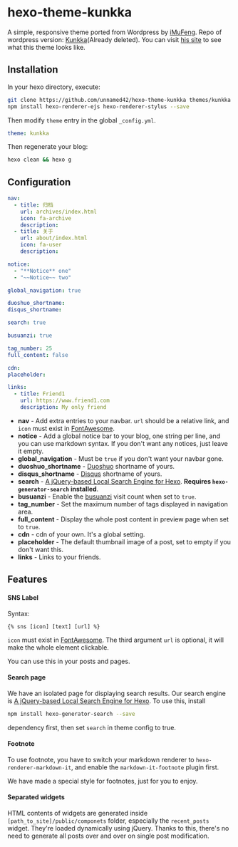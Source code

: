 # hexo-theme-kunkka

A simple, responsive theme ported from Wordpress by [iMuFeng](https://github.com/iMuFeng).
Repo of wordpress version: [Kunkka](https://github.com/iMuFeng/kunkka)(Already deleted). You can visit [his site](https://mufeng.me/) to see what this theme looks like.

## Installation
In your hexo directory, execute:

```Bash
git clone https://github.com/unnamed42/hexo-theme-kunkka themes/kunkka
npm install hexo-renderer-ejs hexo-renderer-stylus --save
```

Then modify `theme` entry in the global `_config.yml`.
```yaml
theme: kunkka
```

Then regenerate your blog:
```bash
hexo clean && hexo g
```

## Configuration

```yaml
nav:
  - title: 归档
    url: archives/index.html
    icon: fa-archive
    description: 
  - title: 关于
    url: about/index.html
    icon: fa-user
    description: 

notice:
  - "**Notice** one"
  - "~~Notice~~ two"

global_navigation: true

duoshuo_shortname:
disqus_shortname: 

search: true

busuanzi: true

tag_number: 25
full_content: false

cdn: 
placeholder: 

links:
  - title: Friend1
    url: https://www.friend1.com
    description: My only friend
```

+ **nav** - Add extra entries to your navbar. `url` should be a relative link, and `icon` must exist in [FontAwesome](http://fontawesome.io/icons/).
+ **notice** - Add a global notice bar to your blog, one string per line, and you can use markdown syntax. If you don't want any notices, just leave it empty.
+ **global_navigation** - Must be `true` if you don't want your navbar gone.
+ **duoshuo_shortname** - [Duoshuo](http://duoshuo.com/) shortname of yours.
+ **disqus_shortname** - [Disqus](https://disqus.com/) shortname of yours.
+ **search** - [A jQuery-based Local Search Engine for Hexo](http://hahack.com/codes/local-search-engine-for-hexo/). **Requires `hexo-generator-search` installed**.
+ **busuanzi** - Enable the [busuanzi](http://busuanzi.ibruce.info/) visit count when set to `true`.
+ **tag_number** - Set the maximum number of tags displayed in navigation area.
+ **full_content** - Display the whole post content in preview page when set to `true`.
+ **cdn** - cdn of your own. It's a global setting.
+ **placeholder** - The default thumbnail image of a post, set to empty if you don't want this.
+ **links** - Links to your friends.

## Features

#### SNS Label

Syntax:
```plain
{% sns [icon] [text] [url] %}
```
`icon` must exist in [FontAwesome](http://fontawesome.io/icons/). The third argument `url` is optional, it will make the whole element clickable.

You can use this in your posts and pages.

#### Search page

We have an isolated page for displaying search results. Our search engine is [A jQuery-based Local Search Engine for Hexo](http://hahack.com/codes/local-search-engine-for-hexo/). To use this, install

```bash
npm install hexo-generator-search --save
```

dependency first, then set `search` in theme config to true.

#### Footnote

To use footnote, you have to switch your markdown renderer to `hexo-renderer-markdown-it`, and enable the `markdown-it-footnote` plugin first.

We have made a special style for footnotes, just for you to enjoy.

#### Separated widgets

HTML contents of widgets are generated inside `[path_to_site]/public/componets` folder, especially the `recent_posts` widget. They're loaded dynamically using jQuery. Thanks to this, there's no need to generate all posts over and over on single post modification.
